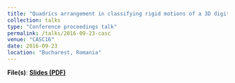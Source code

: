 ```yaml
---
title: "Quadrics arrangement in classifying rigid motions of a 3D digital image"
collection: talks
type: "Conference proceedings talk"
permalink: /talks/2016-09-23-casc
venue: "CASC16"
date: 2016-09-23
location: "Bucharest, Romania"
---
```

**File(s)**: [**Slides (PDF)**](../files/CASC16_PRESENTATION.pdf)

